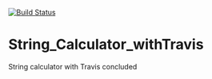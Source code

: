 [![Build Status](https://travis-ci.org/hutton85is/String_Calculator_withTravis.svg?branch=master)](https://codecov.io/gh/hutton85is/String_Calculator_withTravis)

# String_Calculator_withTravis
String calculator with Travis concluded
